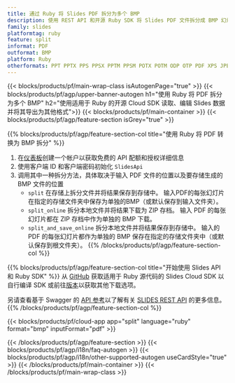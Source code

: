 ```yaml
---
title: 通过 Ruby 将 Slides PDF 拆分为多个 BMP
description: 使用 REST API 和开源 Ruby SDK 将 Slides PDF 文件拆分成 BMP 幻灯片
family: slides
platformtag: ruby
feature: split
informat: PDF
outformat: BMP
platform: Ruby
otherformats: PPT PPTX PPS PPSX PPTM PPSM POTX POTM ODP OTP PDF XPS JPEG PNG TIFF SVG HTML5 GIF XAML
---
```


{{< blocks/products/pf/main-wrap-class isAutogenPage="true" >}}
{{< blocks/products/pf/agp/upper-banner-autogen h1="使用 Ruby 将 PDF 拆分为多个 BMP" h2="使用适用于 Ruby 的开源 Cloud SDK 读取、编辑 Slides 数据并将其导出为其他格式">}}
{{< blocks/products/pf/main-container >}}
{{< blocks/products/pf/agp/feature-section isGrey="true" >}}

{{% blocks/products/pf/agp/feature-section-col title="使用 Ruby 将 PDF 转换为 BMP 拆分" %}}
1. 在<a href="https://dashboard.aspose.cloud/">仪表板</a>创建一个帐户以获取免费的 API 配额和授权详细信息
1. 使用客户端 ID 和客户端密码初始化 ```SlidesApi```
1. 调用其中一种拆分方法，具体取决于输入 PDF 文件的位置以及要存储生成的 BMP 文件的位置
    - ```split``` 在存储上拆分文件并将结果保存到存储中。 输入PDF的每张幻灯片在指定的存储文件夹中保存为单独的BMP（或默认保存到输入文件夹）。
    - ```split_online``` 拆分本地文件并将结果下载为 ZIP 存档。 输入 PDF 的每张幻灯片都在 ZIP 存档中作为单独的 BMP 下载。
    - ```split_and_save_online``` 拆分本地文件并将结果保存到存储中。 输入的 PDF 的每张幻灯片都作为单独的 BMP 保存在指定的存储文件夹中（或默认保存到根文件夹）。
{{% /blocks/products/pf/agp/feature-section-col %}}

{{% blocks/products/pf/agp/feature-section-col title="开始使用 Slides API 和 Ruby SDK" %}}
从 [GitHub](https://github.com/aspose-slides-cloud/aspose-slides-cloud-ruby) 获取适用于 Ruby 源代码的 Slides Cloud SDK 以自行编译 SDK 或前往[版本](https://releases.aspose.cloud/)以获取其他下载选项。
 
另请查看基于 Swagger 的 [API 参考](https://apireference.aspose.cloud/slides/)以了解有关 [SLIDES REST API](https://products.aspose.cloud/slides/curl/) 的更多信息。
{{% /blocks/products/pf/agp/feature-section-col %}}

{{< blocks/products/pf/cloud-app app="split" language="ruby" format="bmp" inputFormat="pdf" >}}

{{< /blocks/products/pf/agp/feature-section >}}
{{< blocks/products/pf/agp/i18n/faq-autogen >}}
{{< blocks/products/pf/agp/i18n/other-supported-autogen useCardStyle="true" >}}
{{< /blocks/products/pf/main-container >}}
{{< /blocks/products/pf/main-wrap-class >}}